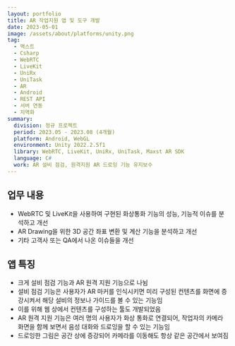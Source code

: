 ```yaml
---
layout: portfolio
title: AR 작업지원 앱 및 도구 개발
date: 2023-05-01
image: /assets/about/platforms/unity.png
tag:
  - 맥스트
  - Csharp
  - WebRTC
  - LiveKit
  - UniRx
  - UniTask
  - AR
  - Android
  - REST API
  - 서버 연동
  - 지역화
summary:
  division: 정규 프로젝트
  period: 2023.05 - 2023.08 (4개월)
  platform: Android, WebGL
  environment: Unity 2022.2.5f1
  library: WebRTC, LiveKit, UniRx, UniTask, Maxst AR SDK
  language: C#
  work: AR 설비 점검, 원격지원 AR 드로잉 기능 유지보수
---
```


## 업무 내용
* WebRTC 및 LiveKit을 사용하여 구현된 화상통화 기능의 성능, 기능적 이슈를 분석하고 개선
* AR Drawing을 위한 3D 공간 좌표 변환 및 계산 기능을 분석하고 개선
* 기타 고객사 또는 QA에서 나온 이슈들을 개선

## 앱 특징

* 크게 설비 점검 기능과 AR 원격 지원 기능으로 나뉨
* 설비 점검 기능은 사용자가 AR 마커를 인식시키면 미리 구성된 컨텐츠를 화면에 증강시켜서 해당 설비의 정보나 가이드를 볼 수 있는 기능임
* 이를 위해 웹 상에서 컨텐츠를 구성하는 툴도 개발되었음
* AR 원격 지원 기능은 여러 명의 사용자가 화상 통화로 연결되어, 작업자의 카메라 화면을 함께 보면서 음성 대화와 드로잉을 할 수 있는 기능임
* 드로잉한 그림은 공간 상에 증강되어 카메라를 이동해도 항상 같은 공간에서 보여짐
